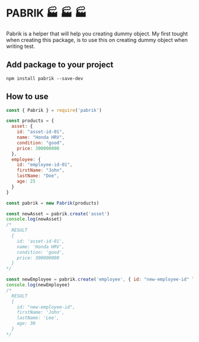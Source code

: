 # PABRIK 🏭 🏭 🏭

Pabrik is a helper that will help you creating dummy object. My first tought when creating this package, is to use this on creating dummy object when writing test.

## Add package to your project
```
npm install pabrik --save-dev
```

## How to use
```javascript
const { Pabrik } = require('pabrik')

const products = {
  asset: {
    id: "asset-id-01",
    name: "Honda HRV",
    condition: "good",
    price: 300000000
  },
  employee: {
    id: "employee-id-01",
    firstName: "John",
    lastName: "Doe",
    age: 25
  }
}

const pabrik = new Pabrik(products)

const newAsset = pabrik.create('asset')
console.log(newAsset)
/*
  RESULT
  {
    id: 'asset-id-01',
    name: 'Honda HRV',
    condition: 'good',
    price: 300000000
  }
*/

const newEmployee = pabrik.create('employee', { id: "new-employee-id" lastName: 'Lee', age: 30 })
console.log(newEmployee)
/*
  RESULT
  {
    id: "new-employee-id",
    firstName: 'John',
    lastName: 'Lee',
    age: 30
  }
*/

```